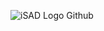  ![iSAD Logo Github](https://github.com/sirx2713/Flag-of-Botswana/assets/122817303/3d4037e4-3661-42ee-918d-589ce565b270)
